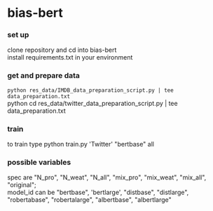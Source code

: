 # bias-bert

### set up
clone repository and cd into bias-bert  
install requirements.txt in your environment  

### get and prepare data 
`python res_data/IMDB_data_preparation_script.py | tee data_preparation.txt`  
python cd res_data/twitter_data_preparation_script.py | tee data_preparation.txt  

### train
to train type 
python train.py 'Twitter' "bertbase" all



### possible variables
spec are "N_pro", "N_weat", "N_all", "mix_pro", "mix_weat", "mix_all", "original";  
model_id can be "bertbase", 'bertlarge', "distbase", "distlarge", "robertabase", "robertalarge", "albertbase", "albertlarge"

